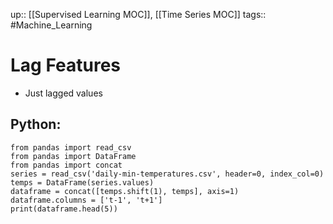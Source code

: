 up:: [[Supervised Learning MOC]], [[Time Series MOC]]
tags:: #Machine_Learning 
# Lag Features
- Just lagged values
## Python:

```
from pandas import read_csv
from pandas import DataFrame
from pandas import concat
series = read_csv('daily-min-temperatures.csv', header=0, index_col=0)
temps = DataFrame(series.values)
dataframe = concat([temps.shift(1), temps], axis=1)
dataframe.columns = ['t-1', 't+1']
print(dataframe.head(5))
```

